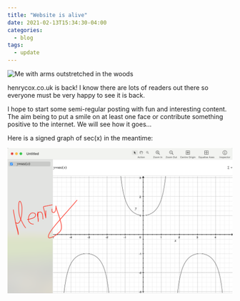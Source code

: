 ```yaml
---
title: "Website is alive"
date: 2021-02-13T15:34:30-04:00
categories:
  - blog
tags:
  - update
---
```


![Me with arms outstretched in the woods](/assets/images/woods.png)

henrycox.co.uk is back!  I know there are lots of readers out there so everyone must be very happy to see it is back.

I hope to start some semi-regular posting with fun and interesting content.  The aim being to put a smile on at least one face or contribute something positive to the internet.  We will see how it goes... 

Here is a signed graph of sec(x) in the meantime:

![y=sec(x) with signature](/assets/images/secx.png)
